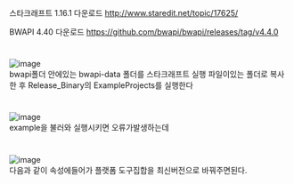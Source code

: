 스타크래프트 1.16.1 다운로드
http://www.staredit.net/topic/17625/

BWAPI 4.40 다운로드
https://github.com/bwapi/bwapi/releases/tag/v4.4.0
#
  
![image](https://user-images.githubusercontent.com/80939966/156757181-31cd868e-17a8-4ea6-89e1-f2cdf70bd72c.png)  
bwapi폴더 안에있는 bwapi-data 폴더를 스타크래프트 실행 파일이있는 폴더로 복사한 후
Release_Binary의 ExampleProjects를 실행한다
#

![image](https://user-images.githubusercontent.com/80939966/156761778-4d936962-1673-462c-9c0b-eabaeb7557a7.png)  
example을 불러와 실행시키면 오류가발생하는데
#

![image](https://user-images.githubusercontent.com/80939966/156761568-2e8440cd-3109-475f-8e79-3e3ea31354a7.png)  
다음과 같이 속성에들어가 플랫폼 도구집합을 최신버전으로 바꿔주면된다.
